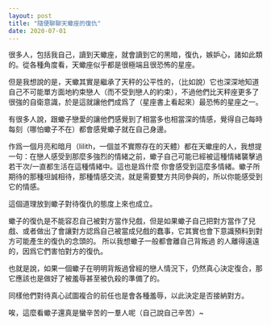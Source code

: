 ```yaml
---
layout: post
title: "隨便聊聊天蠍座的復仇"
date: 2020-07-01
---
```


很多人，包括我自己，讀到天蠍座，就會讀到它的黑暗，復仇，嫉妒心，諸如此類的。從各種角度看，天蠍座似乎都是很極端且很恐怖的星座。

但是我想說的是，天蠍其實是繼承了天秤的公平性的，（比如說）它也深深地知道自己不可能單方面地約束戀人（而不受到戀人的約束），不過他們比天秤座更多了很強的自衛意識，於是這就讓他們成爲了（星座書上看起來）最恐怖的星座之一。

有很多人說，跟蠍子戀愛的讓他們感覺到了相當多也相當深的情感，覺得自己每時每刻（哪怕蠍子不在）都會感覺蠍子就在自己身邊。

作爲一個月亮和暗月（lilith，一個並不實際存在的天體）都在天蠍座的人，我想提一句：在戀人感受到那麼多強烈的情緒之前，蠍子自己可能已經被這種情緒襲擊過若干次/一直都生活在這種情緒中。這也是爲什麼
你會感受到這麼多情緒。蠍子所期待的那種坦誠相待，那種情感交流，就是需要雙方共同參與的，所以你能感受到它的情感。

這個道理放到蠍子對待復仇的態度上來也成立。

蠍子的復仇是不能容忍自己被對方當作兒戲，但是如果蠍子自己把對方當作了兒戲、或者做出了會讓對方認爲自己被當成兒戲的蠢事，它其實也會下意識預料到對方可能產生的復仇的念頭的。
所以我想蠍子一般都會離自己背叛過
的人離得遠遠的，因爲它們害怕對方的復仇。

也就是說，如果一個蠍子在明明背叛過曾經的戀人情況下，仍然真心決定復合，那它應該也是做好了被羞辱甚至被仇殺的準備了的。

同樣他們對待真心試圖複合的前任也是會各種羞辱，以此決定是否接納對方。

唉，這麼看蠍子還真是蠻辛苦的一羣人呢（自己說自己辛苦）~
